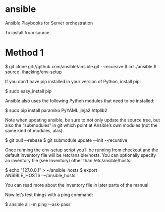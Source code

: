 ansible
=======

Ansible Playbooks for Server orchestration

To install from source.

Method 1
========

$ git clone git://github.com/ansible/ansible.git --recursive
$ cd ./ansible
$ source ./hacking/env-setup

If you don’t have pip installed in your version of Python, install pip:

$ sudo easy_install pip

Ansible also uses the following Python modules that need to be installed:

$ sudo pip install paramiko PyYAML jinja2 httplib2

Note when updating ansible, be sure to not only update the source tree, but also the “submodules” in git which point at Ansible’s own modules (not the same kind of modules, alas).

$ git pull --rebase
$ git submodule update --init --recursive

Once running the env-setup script you’ll be running from checkout and the default inventory file will be /etc/ansible/hosts. You can optionally specify an inventory file (see Inventory) other than /etc/ansible/hosts:

$ echo "127.0.0.1" > ~/ansible_hosts
$ export ANSIBLE_HOSTS=~/ansible_hosts

You can read more about the inventory file in later parts of the manual.

Now let’s test things with a ping command:

$ ansible all -m ping --ask-pass


